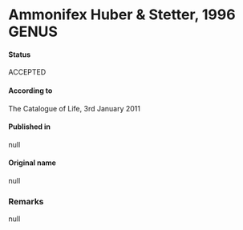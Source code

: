 Ammonifex Huber & Stetter, 1996 GENUS
=======

#### Status
ACCEPTED

#### According to
The Catalogue of Life, 3rd January 2011

#### Published in
null

#### Original name
null

### Remarks
null